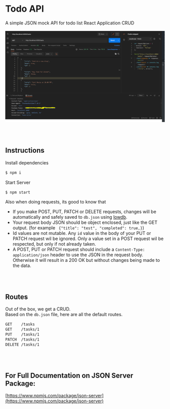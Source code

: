 # Todo API
A simple JSON mock API for todo list React Application CRUD
<br />
<br />
<img src="img/docs/postman.png" style="margin-bottom: 2em">
<br />
<br />
## Instructions

Install dependencies

```bash
$ npm i
```

Start Server

```bash
$ npm start
```

Also when doing requests, its good to know that
- If you make POST, PUT, PATCH or DELETE requests, changes will be automatically and safely saved to `db.json` using [lowdb](https://github.com/typicode/lowdb).
- Your request body JSON should be object enclosed, just like the GET output. (for example ` {"title": "test", "completed": true,}`)
- Id values are not mutable. Any `id` value in the body of your PUT or PATCH request wil be ignored. Only a value set in a POST request wil be respected, but only if not already taken.
- A POST, PUT or PATCH request should include a `Content-Type: application/json` header to use the JSON in the request body. Otherwise it will result in a 200 OK but without changes being made to the data.
<br />
<br />


## Routes

Out of the box, we get a CRUD.<br/>
Based on the `db.json` file, here are all the default routes. 

```
GET    /tasks
GET    /tasks/1
PUT    /tasks/1
PATCH  /tasks/1
DELETE /tasks/1
```
<br />
<br />

## For Full Documentation on JSON Server Package:  
[https://www.npmjs.com/package/json-server](https://www.npmjs.com/package/json-server)
